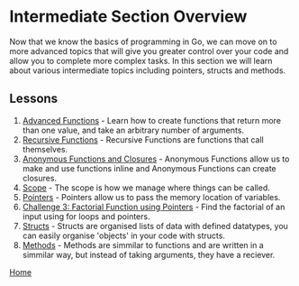 # Intermediate Section Overview

Now that we know the basics of programming in Go, we can move on to more advanced topics that will give you greater control over your code and allow you to complete more complex tasks. In this section we will learn about various intermediate topics including pointers, structs and methods.

## Lessons

1. [Advanced Functions](adv-func/adv-func.md) - Learn how to create functions that return more than one value, and take an arbitrary number of arguments.
1. [Recursive Functions](recursive-functions/recursive-functions.md) - Recursive Functions are functions that call themselves.
1. [Anonymous Functions and Closures](anonymous-functions-closures/anonymous-functions-closures.md) - Anonymous Functions allow us to make and use functions inline and Anonymous Functions can create closures.
1. [Scope](scope/scope.md) - The scope is how we manage where things can be called.
1. [Pointers](pointers/pointers.md) - Pointers allow us to pass the memory location of variables.
1. [Challenge 3: Factorial Function using Pointers](../challenges/intermediate/factorial-function/factorial-function.md) - Find the factorial of an input using for loops and pointers.
1. [Structs](structs/structs.md) - Structs are organised lists of data with defined datatypes, you can easily organise 'objects' in your code with structs.
1. [Methods](methods/methods.md) - Methods are simmilar to functions and are written in a simmilar way, but instead of taking arguments, they have a reciever.

[Home](../README.md)
